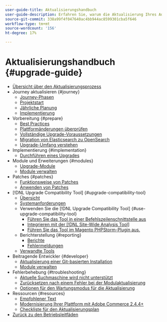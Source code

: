 ```yaml
---
user-guide-title: Aktualisierungshandbuch
user-guide-description: Erfahren Sie, warum die Aktualisierung Ihres Adobe Commerce- oder Magento Open Source-Programms so wichtig ist und wie Sie ein Upgrade erfolgreich planen und durchführen können.
source-git-commit: 338a99f4f047640ac4bb944ac8599301cba5f646
workflow-type: tm+mt
source-wordcount: '156'
ht-degree: 17%

---
```



# Aktualisierungshandbuch {#upgrade-guide}

- [Übersicht über den Aktualisierungsprozess](overview.md)
- Journey aktualisieren {#journey}
   - [Journey-Phasen](journey/phases.md)
   - [Projektstart](journey/project-launch.md)
   - [Jährliche Planung](journey/annual-planning.md)
   - [Implementierung](journey/implementation.md)
- Vorbereitung {#prepare}
   - [Best Practices](prepare/best-practices.md)
   - [Plattformänderungen überprüfen](prepare/platform-changes.md)
   - [Vollständige Upgrade-Voraussetzungen](prepare/prerequisites.md)
   - [Migration von Elasticsearch zu OpenSearch](prepare/opensearch-migration.md)
   - [Upgrade-Umfang verstehen](prepare/scope.md)
- Implementierung {#implementation}
   - [Durchführen eines Upgrades](implementation/perform-upgrade.md)
- Module und Erweiterungen {#modules}
   - [Upgrade-Module](modules/upgrade.md)
   - [Module verwalten](modules/manage.md)
- Patches {#patches}
   - [Funktionsweise von Patches](patches/overview.md)
   - [Anwenden von Patches](patches/apply.md)
- [!DNL Upgrade Compatibility Tool] {#upgrade-compatibility-tool}
   - [Übersicht](upgrade-compatibility-tool/overview.md)
   - [Systemanforderungen](upgrade-compatibility-tool/prerequisites.md)
   - Verwenden Sie die [!DNL Upgrade Compatibility Tool] {#use-upgrade-compatibility-tool}
      - [Führen Sie das Tool in einer Befehlszeilenschnittstelle aus](upgrade-compatibility-tool/run.md)
      - [Integrieren mit der [!DNL Site-Wide Analysis Tool]](upgrade-compatibility-tool/integrate-analysis-tool.md)
      - [Führen Sie das Tool im Magento PHPStorm-Plugin aus.](upgrade-compatibility-tool/run-configuration-phpstorm-plugin.md)
   - Berichterstellung {#reporting}
      - [Berichte](upgrade-compatibility-tool/reports.md)
      - [Fehlermeldungen](upgrade-compatibility-tool/error-messages.md)
   - [Verwandte Tools](upgrade-compatibility-tool/related-tools.md)
- Beitragende Entwickler {#developer}
   - [Aktualisierung einer Git-basierten Installation](developer/git-installs.md)
   - [Module verwalten](developer/manage-modules.md)
- Fehlerbehebung {#troubleshooting}
   - [Aktuelle Suchmaschine wird nicht unterstützt](troubleshooting/search-engine-not-supported.md)
   - [Zurücksetzen nach einem Fehler bei der Modulaktualisierung](troubleshooting/roll-back-after-update-failure.md)
   - [Optionen für den Wartungsmodus für die Aktualisierung](troubleshooting/maintenance-mode-options.md)
- Ressourcen {#resources}
   - [Empfohlener Text](resources/recommended-reading.md)
   - [Modernisierung Ihrer Plattform mit Adobe Commerce 2.4.4+](resources/recommended-upgrade-paths-2022.md)
   - [Checkliste für den Aktualisierungsplan](https://support.magento.com/hc/en-us/articles/360057968951)
- [Zurück zu den Betriebsleitfäden](https://experienceleague.adobe.com/docs/commerce-operations/operational-guides/home.html)

